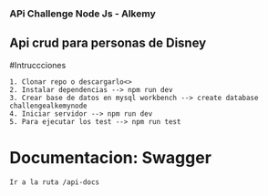 ### APi Challenge Node Js - Alkemy

## Api crud para personas de Disney

#Intruccciones

```
1. Clonar repo o descargarlo<>
2. Instalar dependencias --> npm run dev
3. Crear base de datos en mysql workbench --> create database challengealkemynode
4. Iniciar servidor --> npm run dev
5. Para ejecutar los test --> npm run test
```

# Documentacion: Swagger

```
Ir a la ruta /api-docs
```

